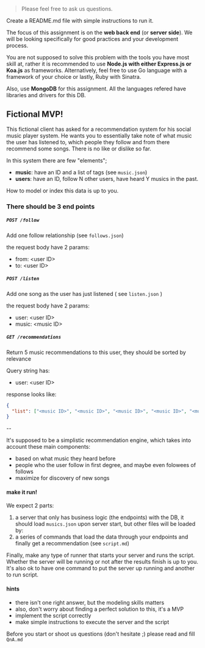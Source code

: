 > Please feel free to ask us questions.

Create a README.md file with simple instructions to run it.

The focus of this assignment is on the **web back end** (or **server side**). We will be looking specifically for good practices and your development process.

You are not supposed to solve this problem with the tools you have most skill at, rather it is recommended to use **Node.js with either Express.js or Koa.js** as frameworks. Alternatively, feel free to use Go language with a framework of your choice or lastly, Ruby with Sinatra.

Also, use **MongoDB** for this assignment. All the languages refered have libraries and drivers for this DB.

## Fictional MVP!

This fictional client has asked for a recommendation system for his social music player system.
He wants you to essentially take note of what music the user has listened to, which people they follow and from there recommend some songs. There is no like or dislike so far.

In this system there are few "elements"; 

- **music**: have an ID and a list of tags (see `music.json`)
- **users**: have an ID, follow N other users, have heard Y musics in the past. 

How to model or index this data is up to you.

### There should be 3 end points

##### `POST /follow`
Add one follow relationship (see `follows.json`)

the request body have 2 params:
- from: \<user ID\>
- to: \<user ID\>

##### `POST /listen`
Add one song as the user has just listened ( see `listen.json` )

the request body have 2 params:
- user: \<user ID\>
- music: \<music ID\>

##### `GET /recommendations`
Return 5 music recommendations to this user, they should be sorted by relevance

Query string has:
- user: \<user ID\>

response looks like:

```json
{
  "list": ["<music ID>", "<music ID>", "<music ID>", "<music ID>", "<music ID>"]
}
```

--

It's supposed to be a simplistic recommendation engine, which takes into account these main components:
- based on what music they heard before
- people who the user follow in first degree, and maybe even folowees of follows
- maximize for discovery of new songs

#### make it run!

We expect 2 parts:

1. a server that only has business logic (the endpoints) with the DB, it should load `musics.json` upon server start, but other files will be loaded by:
2. a series of commands that load the data through your endpoints and finally get a recommendation (see `script.md`)

Finally, make any type of runner that starts your server and runs the script. Whether the server will be running or not after the results finish is up to you. It's also ok to have one command to put the server up running and another to run script.

#### hints
- there isn't one right answer, but the modeling skills matters
- also, don't worry about finding a perfect solution to this, it's a MVP
- implement the script correctly
- make simple instructions to execute the server and the script

Before you start or shoot us questions (don't hesitate ;) please read and fill `QnA.md`
